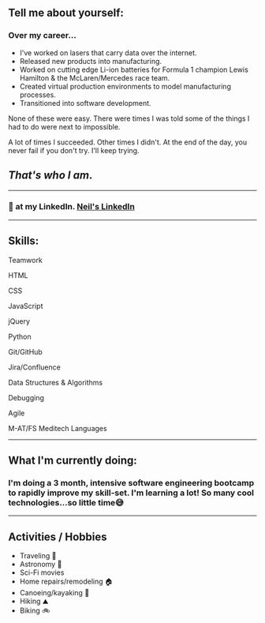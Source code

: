 ## Tell me about yourself:

### Over my career...

- I've worked on lasers that carry data over the internet.
- Released new products into manufacturing.
- Worked on cutting edge Li-ion batteries for Formula 1 champion Lewis Hamilton & the McLaren/Mercedes race team.
- Created virtual production environments to model manufacturing processes.
- Transitioned into software development.

None of these were easy. There were times I was told some of the things I had to do were next to impossible.

A lot of times I succeeded. Other times I didn't. At the end of the day, you never fail if you don't try. I'll keep trying.

## _That's who I am_.

---

### :eyes: at my LinkedIn. [Neil's LinkedIn](https://www.linkedin.com/in/neil-p-saunders/)

---

## Skills:

Teamwork

HTML

CSS

JavaScript

jQuery

Python

Git/GitHub

Jira/Confluence

Data Structures & Algorithms

Debugging

Agile

M-AT/FS Meditech Languages

<hr>

## What I'm currently doing:

### I'm doing a 3 month, intensive software engineering bootcamp to rapidly improve my skill-set. I'm learning a lot! So many cool technologies...so little time:sweat_smile:

<hr>

## Activities / Hobbies

- Traveling :palm_tree:
- Astronomy :telescope:
- Sci-Fi movies
- Home repairs/remodeling :house:
- Canoeing/kayaking :canoe:
- Hiking :mountain:
- Biking :bike:
